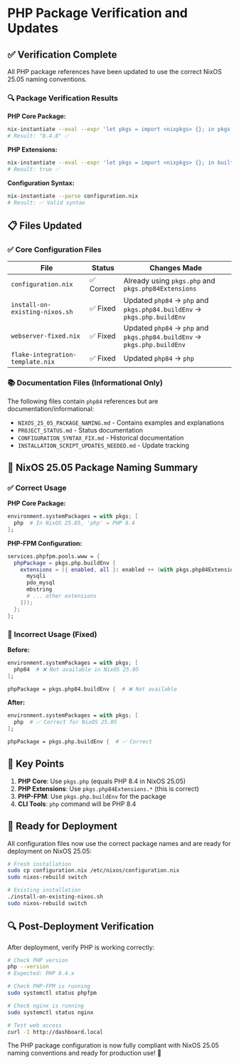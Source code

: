 # PHP Package Verification and Updates

## ✅ Verification Complete

All PHP package references have been updated to use the correct NixOS 25.05 naming conventions.

### 🔍 Package Verification Results

**PHP Core Package:**
```bash
nix-instantiate --eval --expr 'let pkgs = import <nixpkgs> {}; in pkgs.php.version'
# Result: "8.4.8" ✅
```

**PHP Extensions:**
```bash
nix-instantiate --eval --expr 'let pkgs = import <nixpkgs> {}; in builtins.hasAttr "mysqli" pkgs.php84Extensions'
# Result: true ✅
```

**Configuration Syntax:**
```bash
nix-instantiate --parse configuration.nix
# Result: ✅ Valid syntax
```

## 📋 Files Updated

### ✅ Core Configuration Files

| File | Status | Changes Made |
|------|--------|--------------|
| `configuration.nix` | ✅ Correct | Already using `pkgs.php` and `pkgs.php84Extensions` |
| `install-on-existing-nixos.sh` | ✅ Fixed | Updated `php84` → `php` and `pkgs.php84.buildEnv` → `pkgs.php.buildEnv` |
| `webserver-fixed.nix` | ✅ Fixed | Updated `php84` → `php` and `pkgs.php84.buildEnv` → `pkgs.php.buildEnv` |
| `flake-integration-template.nix` | ✅ Fixed | Updated `php84` → `php` |

### 📚 Documentation Files (Informational Only)

The following files contain `php84` references but are documentation/informational:
- `NIXOS_25_05_PACKAGE_NAMING.md` - Contains examples and explanations
- `PROJECT_STATUS.md` - Status documentation
- `CONFIGURATION_SYNTAX_FIX.md` - Historical documentation
- `INSTALLATION_SCRIPT_UPDATES_NEEDED.md` - Update tracking

## 🎯 NixOS 25.05 Package Naming Summary

### ✅ Correct Usage

**PHP Core Package:**
```nix
environment.systemPackages = with pkgs; [
  php  # In NixOS 25.05, 'php' = PHP 8.4
];
```

**PHP-FPM Configuration:**
```nix
services.phpfpm.pools.www = {
  phpPackage = pkgs.php.buildEnv {
    extensions = ({ enabled, all }: enabled ++ (with pkgs.php84Extensions; [
      mysqli
      pdo_mysql
      mbstring
      # ... other extensions
    ]));
  };
};
```

### 🚫 Incorrect Usage (Fixed)

**Before:**
```nix
environment.systemPackages = with pkgs; [
  php84  # ❌ Not available in NixOS 25.05
];

phpPackage = pkgs.php84.buildEnv {  # ❌ Not available
```

**After:**
```nix
environment.systemPackages = with pkgs; [
  php  # ✅ Correct for NixOS 25.05
];

phpPackage = pkgs.php.buildEnv {  # ✅ Correct
```

## 🔧 Key Points

1. **PHP Core**: Use `pkgs.php` (equals PHP 8.4 in NixOS 25.05)
2. **PHP Extensions**: Use `pkgs.php84Extensions.*` (this is correct)
3. **PHP-FPM**: Use `pkgs.php.buildEnv` for the package
4. **CLI Tools**: `php` command will be PHP 8.4

## 🚀 Ready for Deployment

All configuration files now use the correct package names and are ready for deployment on NixOS 25.05:

```bash
# Fresh installation
sudo cp configuration.nix /etc/nixos/configuration.nix
sudo nixos-rebuild switch

# Existing installation  
./install-on-existing-nixos.sh
sudo nixos-rebuild switch
```

## 🔍 Post-Deployment Verification

After deployment, verify PHP is working correctly:

```bash
# Check PHP version
php --version
# Expected: PHP 8.4.x

# Check PHP-FPM is running
sudo systemctl status phpfpm

# Check nginx is running
sudo systemctl status nginx

# Test web access
curl -I http://dashboard.local
```

The PHP package configuration is now fully compliant with NixOS 25.05 naming conventions and ready for production use! 🎉
